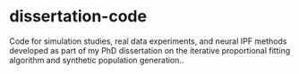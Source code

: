 # dissertation-code
Code for simulation studies, real data experiments, and neural IPF methods developed as part of my PhD dissertation on the iterative proportional fitting algorithm and synthetic population generation..
